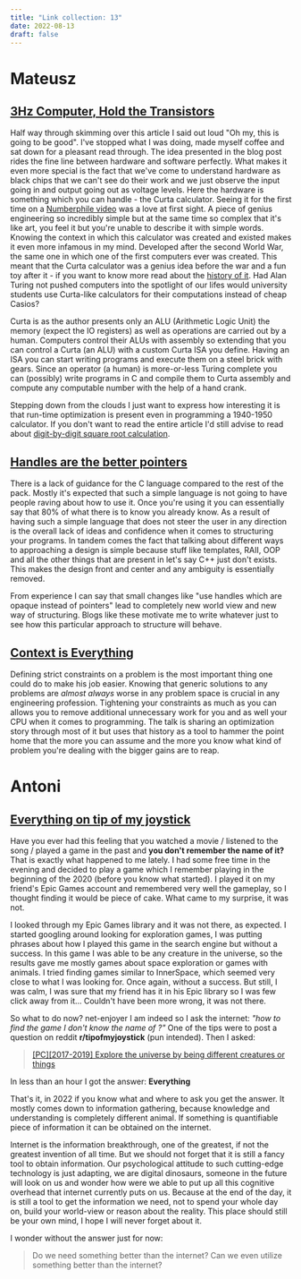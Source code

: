 ```yaml
---
title: "Link collection: 13"
date: 2022-08-13
draft: false
---
```


# Mateusz

## [3Hz Computer, Hold the Transistors](https://mcyoung.xyz/2022/07/24/curta/)

Half way through skimming over this article I said out loud "Oh my, this is going to be good".
I've stopped what I was doing, made myself coffee and sat down for a pleasant read through.
The idea presented in the blog post rides the fine line between hardware and software perfectly.
What makes it even more special is the fact that we've come to understand hardware as black chips that we can't see do their work and we just observe the input going in and output going out as voltage levels.
Here the hardware is something which you can handle - the Curta calculator.
Seeing it for the first time on a [Numberphile video](https://www.youtube.com/watch?v=ZDn_DDsBWws) was a love at first sight.
A piece of genius engineering so incredibly simple but at the same time so complex that it's like art, you feel it but you're unable to describe it with simple words.
Knowing the context in which this calculator was created and existed makes it even more infamous in my mind.
Developed after the second World War, the same one in which one of the first computers ever was created.
This meant that the Curta calculator was a genius idea before the war and a fun toy after it - if you want to know more read about the [history of it](https://en.wikipedia.org/wiki/Curta#History).
Had Alan Turing not pushed computers into the spotlight of our lifes would university students use Curta-like calculators for their computations instead of cheap Casios?

Curta is as the author presents only an ALU (Arithmetic Logic Unit) the memory (expect the IO registers) as well as operations are carried out by a human.
Computers control their ALUs with assembly so extending that you can control a Curta (an ALU) with a custom Curta ISA you define.
Having an ISA you can start writing programs and execute them on a steel brick with gears.
Since an operator (a human) is more-or-less Turing complete you can (possibly) write programs in C and compile them to Curta assembly and compute any computable number with the help of a hand crank. 

Stepping down from the clouds I just want to express how interesting it is that run-time optimization is present even in programming a 1940-1950 calculator.
If you don't want to read the entire article I'd still advise to read about [digit-by-digit square root calculation](https://en.wikipedia.org/wiki/Methods_of_computing_square_roots#Digit-by-digit_calculation).

## [Handles are the better pointers](https://floooh.github.io/2018/06/17/handles-vs-pointers.html)

There is a lack of guidance for the C language compared to the rest of the pack.
Mostly it's expected that such a simple language is not going to have people raving about how to use it.
Once you're using it you can essentially say that 80% of what there is to know you already know.
As a result of having such a simple language that does not steer the user in any direction is the overall lack of ideas and confidence when it comes to structuring your programs.
In tandem comes the fact that talking about different ways to approaching a design is simple because stuff like templates, RAII, OOP and all the other things that are present in let's say C++ just don't exists.
This makes the design front and center and any ambiguity is essentially removed.

From experience I can say that small changes like "use handles which are opaque instead of pointers" lead to completely new world view and new way of structuring.
Blogs like these motivate me to write whatever just to see how this particular approach to structure will behave.

## [Context is Everything](https://media.handmade-seattle.com/context-is-everything/)

Defining strict constraints on a problem is the most important thing one could do to make his job easier.
Knowing that generic solutions to any problems are _almost always_ worse in any problem space is crucial in any engineering profession.
Tightening your constraints as much as you can allows you to remove additional unnecessary work for you and as well your CPU when it comes to programming.
The talk is sharing an optimization story through most of it but uses that history as a tool to hammer the point home that the more you can assume and the more you know what kind of problem you're dealing with the bigger gains are to reap. 

# Antoni

## [Everything on tip of my joystick](https://www.reddit.com/r/tipofmyjoystick/comments/wmg7fl/pc20172019_explore_the_universe_by_being/)

Have you ever had this feeling that you watched a movie / listened to the song / played a game in the past and **you don't remember the name of it?** That is exactly what happened to me lately. I had some free time in the evening and decided to play a game which I remember playing in the beginning of the 2020 (before you know what started). I played it on my friend's Epic Games account and remembered very well the gameplay, so I thought finding it would be piece of cake. What came to my surprise, it was not.

I looked through my Epic Games library and it was not there, as expected. I started googling around looking for exploration games, I was putting phrases about how I played this game in the search engine but without a success. In this game I was able to be any creature in the universe, so the results gave me mostly games about space exploration or games with animals. I tried finding games similar to InnerSpace, which seemed very close to what I was looking for. Once again, without a success. But still, I was calm, I was sure that my friend has it in his Epic library so I was few click away from it... Couldn't have been more wrong, it was not there.

So what to do now? net-enjoyer I am indeed so I ask the internet: *"how to find the game I don't know the name of ?"* One of the tips were to post a question on reddit **r/tipofmyjoystick** (pun intended). Then I asked: 
> [[PC][2017-2019] Explore the universe by being different creatures or things](https://www.reddit.com/r/tipofmyjoystick/comments/wmg7fl/pc20172019_explore_the_universe_by_being/)

In less than an hour I got the answer: **Everything**

That's it, in 2022 if you know what and where to ask you get the answer. It mostly comes down to information gathering, because knowledge and understanding is completely different animal. If something is quantifiable piece of information it can be obtained on the internet. 

Internet is the information breakthrough, one of the greatest, if not the greatest invention of all time. But we should not forget that it is still a fancy tool to obtain information. Our psychological attitude to such cutting-edge technology is just adapting, we are digital dinosaurs, someone in the future will look on us and wonder how were we able to put up all this cognitive overhead that internet currently puts on us. Because at the end of the day, it is still a tool to get the information we need, not to spend your whole day on, build your world-view or reason about the reality. This place should still be your own mind, I hope I will never forget about it.

I wonder without the answer just for now:

> Do we need something better than the internet? Can we even utilize something better than the internet?